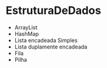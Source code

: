 # EstruturaDeDados
<ul>
  
  <li>ArrayList</li>  
  <li>HashMap</li>
  <li>Lista encadeada Simples</li>
  <li>Lista duplamente encadeada</li>
  <li>Fila</li>
  <li>Pilha</li>
  
</ul>

